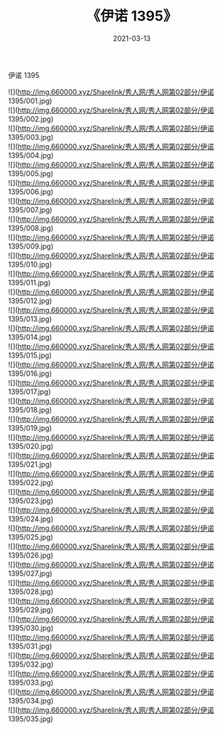 ﻿---
layout: post
title:  《伊诺 1395》
date:   2021-03-13
img: http://img.660000.xyz/Sharelink/秀人网/秀人网第02部分/伊诺 1395/000.jpg
categories: [美女, 清纯, 唯美]
---

伊诺 1395

  ![](http://img.660000.xyz/Sharelink/秀人网/秀人网第02部分/伊诺 1395/001.jpg) <br> ![](http://img.660000.xyz/Sharelink/秀人网/秀人网第02部分/伊诺 1395/002.jpg) <br> ![](http://img.660000.xyz/Sharelink/秀人网/秀人网第02部分/伊诺 1395/003.jpg) <br> ![](http://img.660000.xyz/Sharelink/秀人网/秀人网第02部分/伊诺 1395/004.jpg) <br> ![](http://img.660000.xyz/Sharelink/秀人网/秀人网第02部分/伊诺 1395/005.jpg) <br> ![](http://img.660000.xyz/Sharelink/秀人网/秀人网第02部分/伊诺 1395/006.jpg) <br> ![](http://img.660000.xyz/Sharelink/秀人网/秀人网第02部分/伊诺 1395/007.jpg) <br> ![](http://img.660000.xyz/Sharelink/秀人网/秀人网第02部分/伊诺 1395/008.jpg) <br> ![](http://img.660000.xyz/Sharelink/秀人网/秀人网第02部分/伊诺 1395/009.jpg) <br> ![](http://img.660000.xyz/Sharelink/秀人网/秀人网第02部分/伊诺 1395/010.jpg) <br> ![](http://img.660000.xyz/Sharelink/秀人网/秀人网第02部分/伊诺 1395/011.jpg) <br> ![](http://img.660000.xyz/Sharelink/秀人网/秀人网第02部分/伊诺 1395/012.jpg) <br> ![](http://img.660000.xyz/Sharelink/秀人网/秀人网第02部分/伊诺 1395/013.jpg) <br> ![](http://img.660000.xyz/Sharelink/秀人网/秀人网第02部分/伊诺 1395/014.jpg) <br> ![](http://img.660000.xyz/Sharelink/秀人网/秀人网第02部分/伊诺 1395/015.jpg) <br> ![](http://img.660000.xyz/Sharelink/秀人网/秀人网第02部分/伊诺 1395/016.jpg) <br> ![](http://img.660000.xyz/Sharelink/秀人网/秀人网第02部分/伊诺 1395/017.jpg) <br> ![](http://img.660000.xyz/Sharelink/秀人网/秀人网第02部分/伊诺 1395/018.jpg) <br> ![](http://img.660000.xyz/Sharelink/秀人网/秀人网第02部分/伊诺 1395/019.jpg) <br> ![](http://img.660000.xyz/Sharelink/秀人网/秀人网第02部分/伊诺 1395/020.jpg) <br> ![](http://img.660000.xyz/Sharelink/秀人网/秀人网第02部分/伊诺 1395/021.jpg) <br> ![](http://img.660000.xyz/Sharelink/秀人网/秀人网第02部分/伊诺 1395/022.jpg) <br> ![](http://img.660000.xyz/Sharelink/秀人网/秀人网第02部分/伊诺 1395/023.jpg) <br> ![](http://img.660000.xyz/Sharelink/秀人网/秀人网第02部分/伊诺 1395/024.jpg) <br> ![](http://img.660000.xyz/Sharelink/秀人网/秀人网第02部分/伊诺 1395/025.jpg) <br> ![](http://img.660000.xyz/Sharelink/秀人网/秀人网第02部分/伊诺 1395/026.jpg) <br> ![](http://img.660000.xyz/Sharelink/秀人网/秀人网第02部分/伊诺 1395/027.jpg) <br> ![](http://img.660000.xyz/Sharelink/秀人网/秀人网第02部分/伊诺 1395/028.jpg) <br> ![](http://img.660000.xyz/Sharelink/秀人网/秀人网第02部分/伊诺 1395/029.jpg) <br> ![](http://img.660000.xyz/Sharelink/秀人网/秀人网第02部分/伊诺 1395/030.jpg) <br> ![](http://img.660000.xyz/Sharelink/秀人网/秀人网第02部分/伊诺 1395/031.jpg) <br> ![](http://img.660000.xyz/Sharelink/秀人网/秀人网第02部分/伊诺 1395/032.jpg) <br> ![](http://img.660000.xyz/Sharelink/秀人网/秀人网第02部分/伊诺 1395/033.jpg) <br> ![](http://img.660000.xyz/Sharelink/秀人网/秀人网第02部分/伊诺 1395/034.jpg) <br> ![](http://img.660000.xyz/Sharelink/秀人网/秀人网第02部分/伊诺 1395/035.jpg) <br>